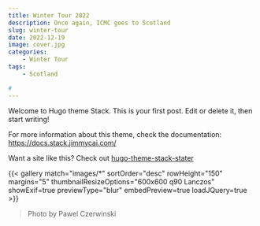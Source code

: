 ```yaml
---
title: Winter Tour 2022
description: Once again, ICMC goes to Scotland
slug: winter-tour
date: 2022-12-19
image: cover.jpg
categories:
    - Winter Tour
tags:
    - Scotland

#
---
```


Welcome to Hugo theme Stack. This is your first post. Edit or delete it, then start writing!

For more information about this theme, check the documentation: https://docs.stack.jimmycai.com/

Want a site like this? Check out [hugo-theme-stack-stater](https://github.com/CaiJimmy/hugo-theme-stack-starter)

{{< gallery match="images/*" sortOrder="desc" rowHeight="150" margins="5" thumbnailResizeOptions="600x600 q90 Lanczos" showExif=true previewType="blur" embedPreview=true loadJQuery=true >}}

> Photo by Pawel Czerwinski